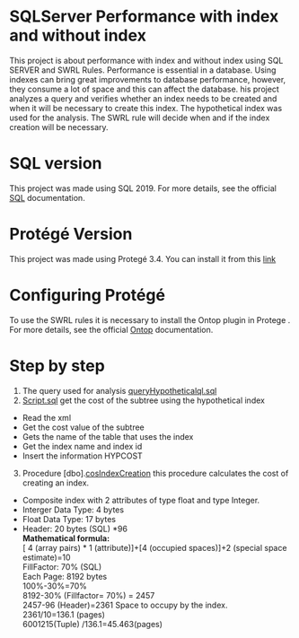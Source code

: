 # SQLServer Performance with index and without index
This project is about performance with index and without index using SQL SERVER and SWRL Rules. 
Performance is essential in a database. Using indexes can bring great improvements to database performance, however, they consume a lot of space and this can affect the database. his project analyzes a query and verifies whether an index needs to be created and when it will be necessary to create this index. The hypothetical index was used for the analysis.
The SWRL rule will decide when and if the index creation will be necessary.

# SQL version
This project was made using SQL 2019.  For more details, see the official [SQL](https://learn.microsoft.com/en-us/sql/sql-server/?view=sql-server-ver16)
 documentation. 

 # Protégé Version
 This project was made using Protegé 3.4. You can install it from this [link]( https://protege.stanford.edu/download/protege/old-releases/Protege%203.x/3.4/full/)

 # Configuring Protégé
 To use the SWRL rules it is necessary to install the Ontop plugin in Protege . For more details, see the official [Ontop](https://ontop-vkg.org/tutorial/basic/setup.html) documentation.

 # Step by step
1. The query used for analysis [queryHypotheticalql.sql](https://github.com/PerdizioB/SQLServer/blob/main/QueryHypotheticalql.sql)
2. [Script.sql](https://github.com/PerdizioB/SQLServer/blob/main/subtreeIndexCost.sql) get the cost of the subtree using the hypothetical index
- Read the xml
- Get the cost value of the subtree  
- Gets the name of the table that uses the index
- Get the index name and index id
- Insert the information HYPCOST
3. Procedure [dbo].[cosIndexCreation](https://github.com/PerdizioB/SQLServer/blob/main/costIndexCreation.sql) this procedure calculates the cost of creating an index.
 - Composite index with 2 attributes of type float and type Integer.
 - Interger Data Type: 4 bytes
 - Float  Data Type: 17 bytes
 - Header: 20 bytes (SQL) *96
<br> **Mathematical formula:**
<br>[ 4 (array pairs) * 1 (attribute)]+[4 (occupied spaces)]+2 (special space estimate)=10
<br>FillFactor: 70% (SQL)
<br>Each Page: 8192 bytes
<br>100%-30%=70%
<br>8192-30% (Fillfactor= 70%) = 2457
<br>2457-96 (Header)=2361 Space to occupy by the index.
<br>2361/10=136.1 (pages)
<br>6001215(Tuple) /136.1=45.463(pages)


 
 
